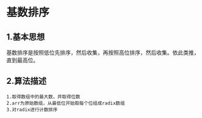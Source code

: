 # 基数排序

## 1.基本思想
	
基数排序是按照低位先排序，然后收集，再按照高位排序，然后收集。依此类推，直到最高位。

## 2.算法描述

	1.取得数组中的最大数，并取得位数
	2.arr为原始数组，从最低位开始取每个位组成radix数组
	3.对radix进行计数排序
